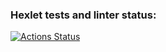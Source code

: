 ### Hexlet tests and linter status:
[![Actions Status](https://github.com/vladmelnikov/devops-for-programmers-project-74/actions/workflows/hexlet-check.yml/badge.svg)](https://github.com/vladmelnikov/devops-for-programmers-project-74/actions)